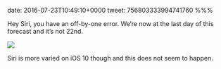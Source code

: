 date: 2016-07-23T10:49:10+0000
tweet: 756803333994741760
%%%

Hey Siri, you have an off-by-one error. We’re now at the last day of this forecast and it’s not 22nd.

![](CoC0nXeXgAA43Zj.jpg)

Siri is more varied on iOS 10 though and this does not seem to happen.
